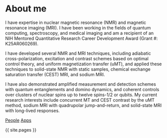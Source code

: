 # About me

I have expertise in nuclear magnetic resonance (NMR) and magnetic resonance imaging (MRI). I have been working in the fields of quantum computing, spectroscopy, and medical imaging and am a recipient of an NIH Mentored Quantitative Research Career Development Award (Grant #: K25AR060269).

I have developed several NMR and MRI techniques, including adiabatic cross-polarization, excitation and contrast schemes based on optimal control theory, and uniform magnetization transfer (uMT), and applied these techniques to solid-state NMR with static samples, chemical exchange saturation transfer (CEST) MRI, and sodium MRI.

I have also demonstrated amplified measurement and detection schemes with quantum entanglements and domino dynamics, and coherent controls over clusters of nuclear spins up to twelve spins-1/2 or qubits. My current research interests include concurrent MT and CEST contrast by the uMT method, sodium MRI with quadrupolar jump-and-return, and solid-state MRI with long-lived responses.


[People](./pages/people.md)
[Apps](./pages/apps.md)

{{ site.pages }}
